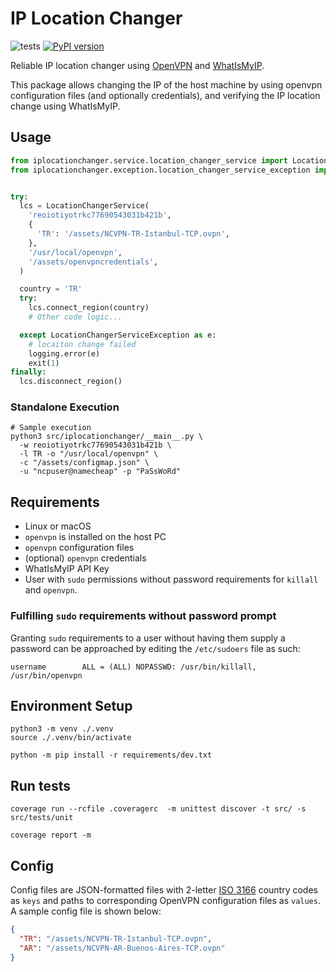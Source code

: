 # IP Location Changer

![tests](https://github.com/faaizz/iplocationchanger_python/actions/workflows/test.yaml/badge.svg)
[![PyPI version](https://badge.fury.io/py/iplocationchanger.svg)](https://badge.fury.io/py/iplocationchanger)

Reliable IP location changer using [OpenVPN](https://openvpn.net/) and [WhatIsMyIP](https://www.whatismyip.com/).

This package allows changing the IP of the host machine by using openvpn configuration files (and optionally credentials), and verifying the IP location change using WhatIsMyIP.

## Usage
```python
from iplocationchanger.service.location_changer_service import LocationChangerService
from iplocationchanger.exception.location_changer_service_exception import LocationChangerServiceException


try:
  lcs = LocationChangerService(
    'reoiotiyotrkc77690543031b421b',
    {
      'TR': '/assets/NCVPN-TR-Istanbul-TCP.ovpn',
    },
    '/usr/local/openvpn',
    '/assets/openvpncredentials',
  )

  country = 'TR'
  try:
    lcs.connect_region(country)
    # Other code logic...

  except LocationChangerServiceException as e:
    # locaiton change failed
    logging.error(e)
    exit(1)
finally:
  lcs.disconnect_region()
```
### Standalone Execution
```shell
# Sample execution
python3 src/iplocationchanger/__main__.py \ 
  -w reoiotiyotrkc77690543031b421b \
  -l TR -o "/usr/local/openvpn" \
  -c "/assets/configmap.json" \
  -u "ncpuser@namecheap" -p "PaSsWoRd"
```


## Requirements
- Linux or macOS
- `openvpn` is installed on the host PC
- `openvpn` configuration files
- (optional) `openvpn` credentials
- WhatIsMyIP API Key
- User with `sudo` permissions without password requirements for `killall` and `openvpn`.

### Fulfilling `sudo` requirements without password prompt
Granting `sudo` requirements to a user without having them supply a password can be approached by editing the `/etc/sudoers` file as such:
```
username		ALL = (ALL) NOPASSWD: /usr/bin/killall, /usr/bin/openvpn
```

## Environment Setup
```shell
python3 -m venv ./.venv
source ./.venv/bin/activate

python -m pip install -r requirements/dev.txt
```

## Run tests
```shell
coverage run --rcfile .coveragerc  -m unittest discover -t src/ -s src/tests/unit

coverage report -m
```

## Config
Config files are JSON-formatted files with 2-letter [ISO 3166](https://en.wikipedia.org/wiki/ISO_3166-1_alpha-2) country codes as `keys` and paths to corresponding OpenVPN configuration files as `values`.
A sample config file is shown below:
```json
{
  "TR": "/assets/NCVPN-TR-Istanbul-TCP.ovpn",
  "AR": "/assets/NCVPN-AR-Buenos-Aires-TCP.ovpn"
}
```
